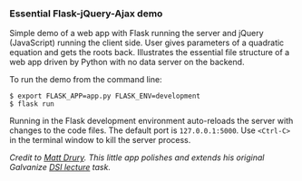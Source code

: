 ### Essential Flask-jQuery-Ajax demo  

Simple demo of a web app with Flask running the server and jQuery (JavaScript) running the client side. User gives parameters of a quadratic equation and gets the roots back. Illustrates the essential file structure of a web app driven by Python with no data server on the backend.

To run the demo from the command line:  
```
$ export FLASK_APP=app.py FLASK_ENV=development  
$ flask run  
```
Running in the Flask development environment auto-reloads the server with changes to the code files. The default port is `127.0.0.1:5000`. Use `<Ctrl-C>` in the terminal window to kill the server process.

_Credit to <a href='https://github.com/madrury'>Matt Drury</a>. This little app polishes and extends his original Galvanize <a href='https://github.com/gSchool/DSI_Lectures/tree/master/data-products'>DSI lecture</a> task._
